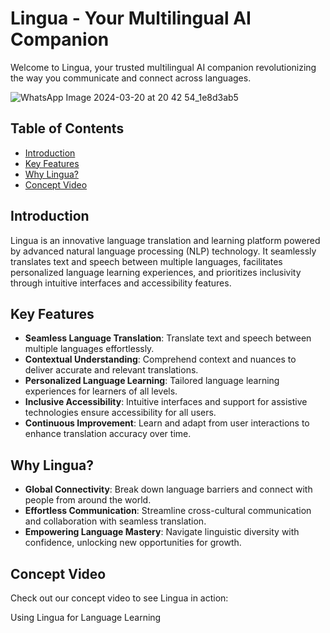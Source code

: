 # Lingua - Your Multilingual AI Companion

Welcome to Lingua, your trusted multilingual AI companion revolutionizing the way you communicate and connect across languages.

![WhatsApp Image 2024-03-20 at 20 42 54_1e8d3ab5](https://github.com/Lakshaya1306/hackathletes/assets/151565236/d9e67317-7109-4411-a65f-fc20c6ba52be)


## Table of Contents

- [Introduction](#introduction)
- [Key Features](#key-features)
- [Why Lingua?](#why-lingua)
- [Concept Video](#concept-video)


## Introduction

Lingua is an innovative language translation and learning platform powered by advanced natural language processing (NLP) technology. It seamlessly translates text and speech between multiple languages, facilitates personalized language learning experiences, and prioritizes inclusivity through intuitive interfaces and accessibility features.

## Key Features

- **Seamless Language Translation**: Translate text and speech between multiple languages effortlessly.
- **Contextual Understanding**: Comprehend context and nuances to deliver accurate and relevant translations.
- **Personalized Language Learning**: Tailored language learning experiences for learners of all levels.
- **Inclusive Accessibility**: Intuitive interfaces and support for assistive technologies ensure accessibility for all users.
- **Continuous Improvement**: Learn and adapt from user interactions to enhance translation accuracy over time.

## Why Lingua?

- **Global Connectivity**: Break down language barriers and connect with people from around the world.
- **Effortless Communication**: Streamline cross-cultural communication and collaboration with seamless translation.
- **Empowering Language Mastery**: Navigate linguistic diversity with confidence, unlocking new opportunities for growth.

## Concept Video
Check out our concept video to see Lingua in action:

Using Lingua for Language Learning
